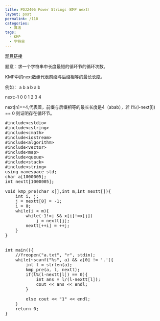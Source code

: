 ```yaml
---
title: POJ2406 Power Strings（KMP next）
layout: post
permalink: /110
categories:
  - 算法
tags:
  - KMP
  - 字符串
---
```

<a href="http://poj.org/problem?id=2406" target="_blank">题目链接</a>

题意：求一个字符串中长度最短的循环节的循环次数。

KMP中的next数组代表前缀与后缀相等的最长长度。

例如： a b a b a b

next:-1 0 0 1 2 3 4

next[n]==4,代表着，前缀与后缀相等的最长长度是4（abab），若 l%(l-next[l]) == 0 则证明存在循环节。

<pre class="brush: cpp; title: ; notranslate" title="">#include&lt;cstdio&gt;
#include&lt;cstring&gt;
#include&lt;cmath&gt;
#include&lt;iostream&gt;
#include&lt;algorithm&gt;
#include&lt;vector&gt;
#include&lt;map&gt;
#include&lt;queue&gt;
#include&lt;stack&gt;
#include&lt;string&gt;
using namespace std;
char a[1000005];
int nextt[1000005];

void kmp_pre(char x[],int m,int nextt[]){
    int i, j;
    j = nextt[0] = -1;
    i = 0;
    while(i &lt; m){
        while(-1!=j && x[i]!=x[j])
            j = nextt[j];
        nextt[++i] = ++j;
    }
}


int main(){
    //freopen("a.txt", "r", stdin);
    while(~scanf("%s", a) && a[0] != '.'){
        int l = strlen(a);
        kmp_pre(a, l, nextt);
        if(l%(l-nextt[l]) == 0){
            int ans = l/(l-nextt[l]);
            cout &lt;&lt; ans &lt;&lt; endl;
        }

        else cout &lt;&lt; "1" &lt;&lt; endl;
    }
    return 0;
}
</pre>